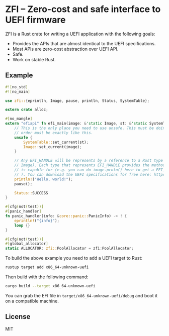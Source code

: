# ZFI – Zero-cost and safe interface to UEFI firmware

ZFI is a Rust crate for writing a UEFI application with the following goals:

- Provides the APIs that are almost identical to the UEFI specifications.
- Most APIs are zero-cost abstraction over UEFI API.
- Safe.
- Work on stable Rust.

## Example

```rust
#![no_std]
#![no_main]

use zfi::{eprintln, Image, pause, println, Status, SystemTable};

extern crate alloc;

#[no_mangle]
extern "efiapi" fn efi_main(image: &'static Image, st: &'static SystemTable) -> Status {
    // This is the only place you need to use unsafe. This must be doing immediately and the call
    // order must be exactly like this.
    unsafe {
        SystemTable::set_current(st);
        Image::set_current(image);
    }

    // Any EFI_HANDLE will be represents by a reference to a Rust type (e.g. image here is a type of
    // Image). Each type that represents EFI_HANDLE provides the methods to access any protocols it
    // is capable for (e.g. you can do image.proto() here to get a EFI_LOADED_IMAGE_PROTOCOL from it
    // ). You can download the UEFI specifications for free here: https://uefi.org/specifications
    println!("Hello, world!");
    pause();

    Status::SUCCESS
}

#[cfg(not(test))]
#[panic_handler]
fn panic_handler(info: &core::panic::PanicInfo) -> ! {
    eprintln!("{info}");
    loop {}
}

#[cfg(not(test))]
#[global_allocator]
static ALLOCATOR: zfi::PoolAllocator = zfi:PoolAllocator;
```

To build the above example you need to add a UEFI target to Rust:

```sh
rustup target add x86_64-unknown-uefi
```

Then build with the following command:

```sh
cargo build --target x86_64-unknown-uefi
```

You can grab the EFI file in `target/x86_64-unknown-uefi/debug` and boot it on a compatible machine.

## License

MIT
